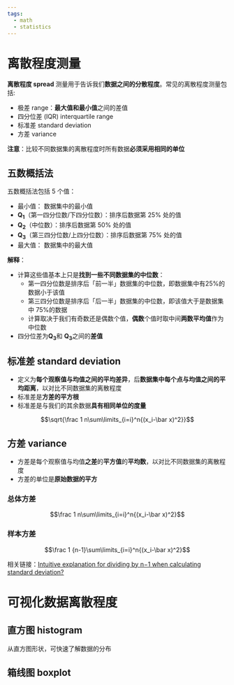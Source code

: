 ```yaml
---
tags:
  - math
  - statistics
---
```


# 离散程度测量
**离散程度 spread** 测量用于告诉我们**数据之间的分散程度**。常见的离散程度测量包括:
* 极差 range：**最大值和最小值**之间的差值
* 四分位差 (IQR) interquartile range
* 标准差 standard deviation
* 方差 variance

**注意**：比较不同数据集的离散程度时所有数据**必须采用相同的单位**

## 五数概括法
五数概括法包括 5 个值：
* 最小值： 数据集中的最小值
* $\bm{ Q_1}$（第一四分位数/下四分位数）：排序后数据第 25% 处的值
* $\bm{Q_2}$（中位数）：排序后数据第 50% 处的值
* $\bm{Q_3}$（第三四分位数/上四分位数）：排序后数据第 75% 处的值
* 最大值： 数据集中的最大值

**解释**：
* 计算这些值基本上只是**找到一些不同数据集的中位数**：
    * 第一四分位数是排序后「前一半」数据集的中位数，即数据集中有25%的数据小于该值
    * 第三四分位数是排序后「后一半」数据集的中位数，即该值大于是数据集中 75%的数据
    * 计算取决于我们有奇数还是偶数个值，**偶数**个值时取中间**两数平均值**作为中位数
* 四分位差为$\bm{Q_3}$和 $\bm{Q_3}$之间的**差值**

## 标准差 standard deviation
* 定义为**每个观察值与均值之间的平均差异**，后**数据集中每个点与均值之间的平均距离**，以对比不同数据集的离散程度
* 标准差是**方差的平方根**
* 标准差是与我们的其余数据**具有相同单位的度量**

$$\sqrt{\frac 1 n\sum\limits_{i=i}^n{(x_i-\bar x)^2}}$$

## 方差 variance
* 方差是每个观察值与均值**之差**的**平方值**的**平均数**，以对比不同数据集的离散程度
* 方差的单位是**原始数据的平方**

### 总体方差
$$\frac 1 n\sum\limits_{i=i}^n{(x_i-\bar x)^2}$$

### 样本方差
$$\frac 1 {n-1}\sum\limits_{i=i}^n{(x_i-\bar x)^2}$$

相关链接：[Intuitive explanation for dividing by n−1 when calculating standard deviation?](https://stats.stackexchange.com/questions/3931/intuitive-explanation-for-dividing-by-n-1-when-calculating-standard-deviation)

# 可视化数据离散程度
## 直方图 histogram
从直方图形状，可快速了解数据的分布

## 箱线图 boxplot